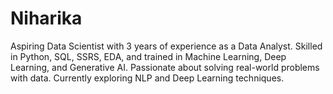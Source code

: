 # Niharika
Aspiring Data Scientist with 3 years of experience as a Data Analyst. Skilled in Python, SQL, SSRS, EDA, and trained in Machine Learning, Deep Learning, and Generative AI. Passionate about solving real-world problems with data. Currently exploring NLP and Deep Learning techniques.
